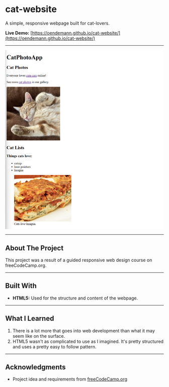 # cat-website

A simple, responsive webpage built for cat-lovers.

**Live Demo:** [https://oendemann.github.io/cat-website/](https://oendemann.github.io/cat-website/)

---

![cat-website Screenshot](image.png)

---

## About The Project

This project was a result of a guided responsive web design course on freeCodeCamp.org.

---

## Built With

* **HTML5:** Used for the structure and content of the webpage.

---

## What I Learned

1. There is a lot more that goes into web development than what it may seem like on the surface.
2. HTML5 wasn't as complicated to use as I imagined. It's pretty structured and uses a pretty easy to follow pattern.

---

## Acknowledgments

* Project idea and requirements from [freeCodeCamp.org](https://www.freecodecamp.org/learn)